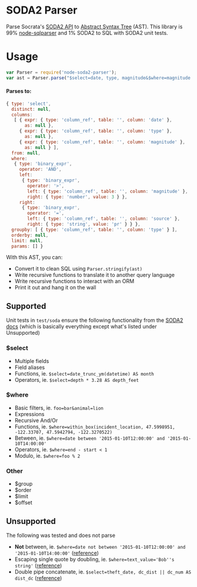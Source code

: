 # SODA2 Parser
Parse Socrata's [SODA2 API](http://dev.socrata.com/docs/queries.html) to [Abstract Syntax Tree](https://en.wikipedia.org/wiki/Abstract_syntax_tree) (AST). This library is 99% [node-sqlparser](https://github.com/alibaba/nquery) and 1% SODA2 to SQL with SODA2 unit tests.

# Usage

```javascript
var Parser = require('node-soda2-parser');
var ast = Parser.parse("$select=date, type, magnitude&$where=magnitude > 3.0 and source = 'pr'&$group=type");
```

#### Parses to:

```javascript
{ type: 'select',
  distinct: null,
  columns:
   [ { expr: { type: 'column_ref', table: '', column: 'date' },
       as: null },
     { expr: { type: 'column_ref', table: '', column: 'type' },
       as: null },
     { expr: { type: 'column_ref', table: '', column: 'magnitude' },
       as: null } ],
  from: null,
  where:
   { type: 'binary_expr',
     operator: 'AND',
     left:
      { type: 'binary_expr',
        operator: '>',
        left: { type: 'column_ref', table: '', column: 'magnitude' },
        right: { type: 'number', value: 3 } },
     right:
      { type: 'binary_expr',
        operator: '=',
        left: { type: 'column_ref', table: '', column: 'source' },
        right: { type: 'string', value: 'pr' } } },
  groupby: [ { type: 'column_ref', table: '', column: 'type' } ],
  orderby: null,
  limit: null,
  params: [] }
```
With this AST, you can:

- Convert it to clean SQL using `Parser.stringify(ast)`
- Write recursive functions to translate it to another query language
- Write recursive functions to interact with an ORM
- Print it out and hang it on the wall

## Supported
Unit tests in `test/soda` ensure the following functionality from the [SODA2 docs](http://dev.socrata.com/docs/queries.html) (which is basically everything except what's listed under Unsupported)
### $select
- Multiple fields
- Field aliases
- Functions, ie. `$select=date_trunc_ym(datetime) AS month`
- Operators, ie. `$select=depth * 3.28 AS depth_feet`

### $where
- Basic filters, ie. `foo=bar&animal=lion`
- Expressions
- Recursive And/Or
- Functions, ie. `$where=within_box(incident_location, 47.5998951, -122.33707, 47.5942794, -122.3270522)`
- Between, ie. `$where=date between '2015-01-10T12:00:00' and '2015-01-10T14:00:00'`
- Operators, ie. `$where=end - start < 1`
- Modulo, ie. `$where=foo % 2`

### Other
- $group
- $order
- $limit
- $offset

## Unsupported
The following was tested and does not parse

- **Not** between, ie. `$where=date not between '2015-01-10T12:00:00' and '2015-01-10T14:00:00'` ([reference](http://dev.socrata.com/docs/functions/not_between.html))
- Escaping single quote by doubling, ie. `$where=text_value='Bob''s string'` ([reference](http://dev.socrata.com/docs/datatypes/text.html))
- Double pipe concatenate, ie. `$select=theft_date, dc_dist || dc_num AS dist_dc` ([reference](http://dev.socrata.com/docs/datatypes/text.html))
